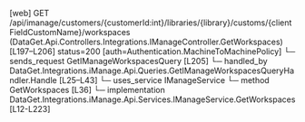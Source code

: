 [web] GET /api/imanage/customers/{customerId:int}/libraries/{library}/customs/{clientFieldCustomName}/workspaces  (DataGet.Api.Controllers.Integrations.IManageController.GetWorkspaces)  [L197–L206] status=200 [auth=Authentication.MachineToMachinePolicy]
  └─ sends_request GetIManageWorkspacesQuery [L205]
    └─ handled_by DataGet.Integrations.iManage.Api.Queries.GetIManageWorkspacesQueryHandler.Handle [L25–L43]
      └─ uses_service IManageService
        └─ method GetWorkspaces [L36]
          └─ implementation DataGet.Integrations.iManage.Api.Services.IManageService.GetWorkspaces [L12-L223]

